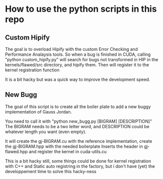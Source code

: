 # How to use the python scripts in this repo

## Custom Hipify

The goal is to overload Hipify with the custom Error Checking and Performance Analaysis tools.
So when a bug is finished in CUDA, calling "python custom_hipify.py" will search for bugs not 
transformed in HIP in the kernels/flawed/src directory, and hipify them.
Then will register it to the kernel registration function

It is a bit hacky but was a quick way to improve the development speed.

## New Bugg

The goal of this script is to create all the boiler plate to add a new buggy implementation of Gauss Jordan.

You need to call it with "python new_bugg.py [BIGRAM] [DESCRIPTION]"
The BIGRAM needs to be a two letter word, and DESCRIPTION could be whatever length you want (even empty).

It will create the gj-BIGRAM.cu with the reference implementation, create the gj-BIGRAM.hpp with the needed boilerplate
Inserts the header in gj-flawed.hpp and register the kernel in cuda-utils.cu

This is a bit hacky still, some things could be done for kernel registration with C++ and Static auto registring in the factory, but i don't have (yet) the developpement time to solve this hacky-ness